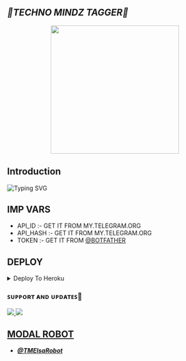 <h2 align="centre"><i><b>🎀TECHNO MINDZ TAGGER🎀</i></b></h2>



<p align="center"><a href="https://t.me/technomindzchat"><img src="https://telegra.ph/file/b417bdd01331179d5787c.jpg" width="300"></a></p>

## Introduction

![Typing SVG](https://readme-typing-svg.herokuapp.com/?lines=Welcome+To+Techno+Mindz!;A+Tagger+BOT+For+Groups!;Specially+Created+by+RAVINANDAN!;A+powerful+Tagger+Bot!;Don't+Forget+To+Subcribe;Techno+Mindz+in+YouTube;)
</p>
</h1>

## IMP VARS

- API_ID :- GET IT FROM MY.TELEGRAM.ORG 
- API_HASH :- GET IT FROM MY.TELEGRAM.ORG
- TOKEN :- GET IT FROM [@BOTFATHER](https://t.me/botfather)
    
## DEPLOY

<details><summary>Deploy To Heroku</summary>
<p>
<br>
<a href="https://heroku.com/deploy?template=https://github.com/TechnoMindz/GroupTagger">
  <img src="https://www.herokucdn.com/deploy/button.svg" alt="Deploy">
</a>
</p>
</details>
    
### ꜱᴜᴘᴘᴏʀᴛ ᴀɴᴅ ᴜᴘᴅᴀᴛᴇꜱ🎑

<a href="https://t.me/tmmainchannel"><img src="https://img.shields.io/badge/Join-Main%20Channel-green.svg?style=for-the-badge&logo=Telegram">
<a href="https://t.me/technomindzchat"><img src="https://img.shields.io/badge/Join-Support%20Group-blue.svg?style=for-the-badge&logo=Telegram">

## MODAL ROBOT
 * [<i><b>@TMElsaRobot</i></b>](https://t.me/tmelsarobot)

